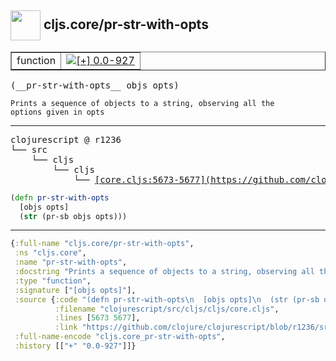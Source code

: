 ## <img width="48px" valign="middle" src="http://i.imgur.com/Hi20huC.png"> cljs.core/pr-str-with-opts

 <table border="1">
<tr>
<td>function</td>
<td><a href="https://github.com/cljsinfo/api-refs/tree/0.0-927"><img valign="middle" alt="[+] 0.0-927" src="https://img.shields.io/badge/+-0.0--927-lightgrey.svg"></a> </td>
</tr>
</table>

 <samp>
(__pr-str-with-opts__ objs opts)<br>
</samp>

```
Prints a sequence of objects to a string, observing all the
options given in opts
```

---

 <pre>
clojurescript @ r1236
└── src
    └── cljs
        └── cljs
            └── <ins>[core.cljs:5673-5677](https://github.com/clojure/clojurescript/blob/r1236/src/cljs/cljs/core.cljs#L5673-L5677)</ins>
</pre>

```clj
(defn pr-str-with-opts
  [objs opts]
  (str (pr-sb objs opts)))
```


---

```clj
{:full-name "cljs.core/pr-str-with-opts",
 :ns "cljs.core",
 :name "pr-str-with-opts",
 :docstring "Prints a sequence of objects to a string, observing all the\noptions given in opts",
 :type "function",
 :signature ["[objs opts]"],
 :source {:code "(defn pr-str-with-opts\n  [objs opts]\n  (str (pr-sb objs opts)))",
          :filename "clojurescript/src/cljs/cljs/core.cljs",
          :lines [5673 5677],
          :link "https://github.com/clojure/clojurescript/blob/r1236/src/cljs/cljs/core.cljs#L5673-L5677"},
 :full-name-encode "cljs.core_pr-str-with-opts",
 :history [["+" "0.0-927"]]}

```
